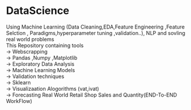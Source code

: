 # DataScience
Using Machine Learning (Data Cleaning,EDA,Feature Engineering ,Feature Selction , Paradigms,hyperparameter tuning ,validation..), NLP and sovling real world problems<br>
This Repository containing tools <br>
-> Webscrapping<br>
-> Pandas ,Numpy ,Matplotlib<br>
-> Exploratory Data Analysis<br>
-> Machine Learning Models<br>
-> Validation techniques<br>
-> Sklearn<br>
-> Visualizaation Alogorithms (vat,ivat)<br>
-> Forecasting Real World Retail Shop Sales and Quantity(END-To-END WorkFlow)<br>
